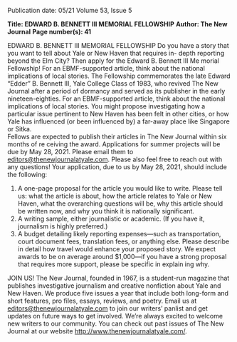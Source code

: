 Publication date: 05/21
Volume 53, Issue 5

**Title: EDWARD B. BENNETT III MEMORIAL FELLOWSHIP**
**Author: The New Journal**
**Page number(s): 41**

EDWARD B. BENNETT III 
MEMORIAL FELLOWSHIP
Do you have a story that you want to tell about  Yale or New Haven that requires in-
depth reporting beyond the Elm City? Then apply for the Edward B. Bennett III Me­
morial Fellowship! For an EBMF-supported article, think about the national implications 
of local stories. The Fellowship commemorates the late Edward “Edder” B. Bennett III, 
Yale College Class of 1983, who revived The New Journal after a period of dormancy and 
served as its publisher in the early nineteen-eighties. For an EBMF-supported article, 
think about the national implications of local stories. You might propose investigating 
how a particular issue pertinent to New Haven has been felt in other cities, or how Yale 
has influenced (or been influenced by) a far-away place like Singapore or Sitka.  
Fellows are expected to publish their articles in The New Journal within six months of re­
ceiving the award. Applications for summer projects will be due by May 28, 2021. Please 
email them to editors@thenewjournalatyale.com. Please also feel free to reach out with 
any questions!
Your application, due to us by May 28, 2021, should include the following: 
1.	 A one-page proposal for the article you would like to write. Please tell us: what the 
article is about, how the article relates to Yale or New Haven, what the overarching 
questions will be, why this article should be written now, and why you think it is 
nationally significant. 
2.	 A writing sample, either journalistic or academic. (If you have it, journalism is highly 
preferred.) 
3.	 A budget detailing likely reporting expenses—such as transportation, court document 
fees, translation fees, or anything else. Please describe in detail how travel would 
enhance your proposed story. We expect awards to be on average around $1,000—if 
you have a strong proposal that requires more support, please be specific in explain­
ing why. 

JOIN US!
The New Journal, founded in 1967, is a student-run magazine that publishes 
investigative journalism and creative nonfiction about Yale and New Haven. We 
produce five issues a year that include both long-form and short features, pro­
files, essays, reviews, and poetry. Email us at editors@thenewjournalatyale.com 
to join our writers’ panlist and get updates on future ways to get involved. We’re 
always excited to welcome new writers to our community. You can check out 
past issues of The New Journal at our website 
http://www.thenewjournalatyale.com/.